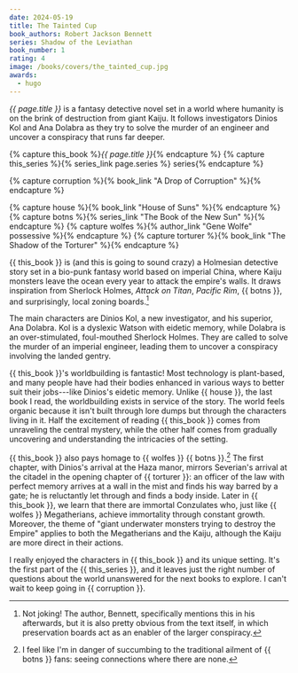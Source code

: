 ```yaml
---
date: 2024-05-19
title: The Tainted Cup
book_authors: Robert Jackson Bennett
series: Shadow of the Leviathan
book_number: 1
rating: 4
image: /books/covers/the_tainted_cup.jpg
awards:
  - hugo
---
```


<cite class="book-title">{{ page.title }}</cite> is a fantasy detective novel
set in a world where humanity is on the brink of destruction from giant Kaiju.
It follows investigators Dinios Kol and Ana Dolabra as they try to solve the
murder of an engineer and uncover a conspiracy that runs far deeper.

{% capture this_book %}<cite class="book-title">{{ page.title }}</cite>{% endcapture %}
{% capture this_series %}{% series_link page.series %} series{% endcapture %}

{% capture corruption %}{% book_link "A Drop of Corruption" %}{% endcapture %}

{% capture house %}{% book_link "House of Suns" %}{% endcapture %}
{% capture botns %}{% series_link "The Book of the New Sun" %}{% endcapture %}
{% capture wolfes %}{% author_link "Gene Wolfe" possessive %}{% endcapture %}
{% capture torturer %}{% book_link "The Shadow of the Torturer" %}{% endcapture %}

{{ this_book }} is (and this is going to sound crazy) a Holmesian detective
story set in a bio-punk fantasy world based on imperial China, where Kaiju
monsters leave the ocean every year to attack the empire's walls. It draws
inspiration from Sherlock Holmes, <cite class="tv-show-title">Attack on
Titan</cite>, <cite class="movie-title">Pacific Rim</cite>, {{ botns }}, and
surprisingly, local zoning boards.[^zoning]

[^zoning]:
    Not joking! The author, Bennett, specifically mentions this in his
    afterwards, but it is also pretty obvious from the text itself, in which
    preservation boards act as an enabler of the larger conspiracy.

The main characters are Dinios Kol, a new investigator, and his superior, Ana
Dolabra. Kol is a dyslexic Watson with eidetic memory, while Dolabra is an
over-stimulated, foul-mouthed Sherlock Holmes. They are called to solve the
murder of an imperial engineer, leading them to uncover a conspiracy involving
the landed gentry.

{{ this_book }}'s worldbuilding is fantastic! Most technology is plant-based,
and many people have had their bodies enhanced in various ways to better suit
their jobs---like Dinios's eidetic memory. Unlike {{ house }}, the last book I
read, the worldbuilding exists in service of the story. The world feels
organic because it isn't built through lore dumps but through the characters
living in it. Half the excitement of reading {{ this_book }} comes from
unraveling the central mystery, while the other half comes from gradually
uncovering and understanding the intricacies of the setting.

{{ this_book }} also pays homage to {{ wolfes }} {{ botns }}.[^botns] The
first chapter, with Dinios's arrival at the Haza manor, mirrors Severian's
arrival at the citadel in the opening chapter of {{ torturer }}: an officer of
the law with perfect memory arrives at a wall in the mist and finds his way
barred by a gate; he is reluctantly let through and finds a body inside. Later
in {{ this_book }}, we learn that there are immortal Conzulates who, just like
{{ wolfes }} Megatherians, achieve immortality through constant growth.
Moreover, the theme of "giant underwater monsters trying to destroy the
Empire" applies to both the Megatherians and the Kaiju, although the Kaiju are
more direct in their actions.

[^botns]:
    I feel like I'm in danger of succumbing to the traditional ailment of {{
    botns }} fans: seeing connections where there are none.

I really enjoyed the characters in {{ this_book }} and its unique setting.
It's the first part of the {{ this_series }}, and it leaves just the right
number of questions about the world unanswered for the next books to explore.
I can't wait to keep going in {{ corruption }}.
